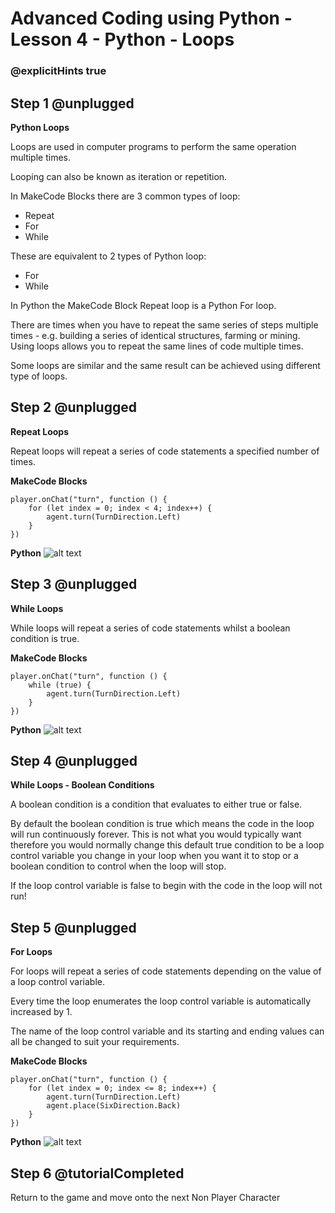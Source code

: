 # Advanced Coding using Python - Lesson 4 - Python - Loops

### @explicitHints true


## Step 1 @unplugged
**Python Loops**

Loops are used in computer programs to perform the same operation multiple times.

Looping can also be known as iteration or repetition.

In MakeCode Blocks there are 3 common types of loop:
- Repeat
- For
- While

These are equivalent to 2 types of Python loop:
- For
- While

In Python the MakeCode Block Repeat loop is a Python For loop.

There are times when you have to repeat the same series of steps multiple times - e.g. building a series of identical structures, farming or mining. Using loops allows you to repeat the same lines of code multiple times.

Some loops are similar and the same result can be achieved using different type of loops.

## Step 2 @unplugged
**Repeat Loops**

Repeat loops will repeat a series of code statements a specified number of times.

**MakeCode Blocks**
```blocks 
player.onChat("turn", function () {
    for (let index = 0; index < 4; index++) {
        agent.turn(TurnDirection.Left)
    }
})
```

**Python**
![alt text](https://advancedpyv3.codingcredentials.com/Lesson4/4/images/1.jpg?raw=true "Python")

## Step 3 @unplugged
**While Loops**

While loops will repeat a series of code statements whilst a boolean condition is true.

**MakeCode Blocks**
```blocks 
player.onChat("turn", function () {
    while (true) {
        agent.turn(TurnDirection.Left)
    }
})
```

**Python**
![alt text](https://advancedpyv3.codingcredentials.com/Lesson4/4/images/4.jpg?raw=true "Python")

## Step 4 @unplugged
**While Loops - Boolean Conditions**

A boolean condition is a condition that evaluates to either true or false.

By default the boolean condition is true which means the code in the loop will run continuously forever. This is not what you would typically want therefore you would normally change this default true condition to be a loop control variable you change in your loop when you want it to stop or a boolean condition to control when the loop will stop.

If the loop control variable is false to begin with the code in the loop will not run!

## Step 5 @unplugged
**For Loops**

For loops will repeat a series of code statements depending on the value of a loop control variable.

Every time the loop enumerates the loop control variable is automatically increased by 1.

The name of the loop control variable and its starting and ending values can all be changed to suit your requirements.

**MakeCode Blocks**
```blocks 
player.onChat("turn", function () {
    for (let index = 0; index <= 8; index++) {
        agent.turn(TurnDirection.Left)
        agent.place(SixDirection.Back)
    }
})
```

**Python**
![alt text](https://advancedpyv3.codingcredentials.com/Lesson4/4/images/5.jpg?raw=true "Python")

## Step 6 @tutorialCompleted
Return to the game and move onto the next Non Player Character